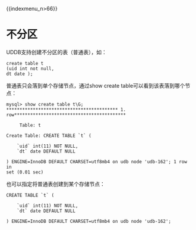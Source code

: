 {{indexmenu_n>66}}

# 不分区

UDDB支持创建不分区的表（普通表），如：

``` 
create table t 
(uid int not null, 
dt date ); 
```

普通表只会落到单个存储节点，通过show create table可以看到该表落到哪个节点：

``` 
mysql> show create table t\G;
****************************************** 1. row******************************************

     Table: t

Create Table: CREATE TABLE `t` (

    `uid` int(11) NOT NULL,
    `dt` date DEFAULT NULL

) ENGINE=InnoDB DEFAULT CHARSET=utf8mb4 on udb node 'udb-162'; 1 row in
set (0.01 sec) 
```

也可以指定将普通表创建到某个存储节点：

``` 
CREATE TABLE `t` (

    `uid` int(11) NOT NULL,
    `dt` date DEFAULT NULL

) ENGINE=InnoDB DEFAULT CHARSET=utf8mb4 on udb node 'udb-162';
```
